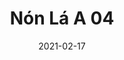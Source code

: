---
title: "Nón Lá A 04"
image_primary: "img/non la a04.jpg"
description: "One%20of%20the%20most%20distinctive%20signs%20from%20Vietnam%20is%20the%20hat%20used%20by%20women%20in%20the%20countryside%20to%20protect%20themselves%20from%20the%20sun%20and%20the%20rain%20and%20as%20a%20basket%20to%20carry%20food.%20N%F3n%20L%E1%20is%20the%20name%20used%20to%20describe%20this%20Vietnamese%20hat%20and%20it%20is%20also%20the%20name%20we%20selected%20for%20this%20lamp.%20This%20is%20the%20way%20we%20pay%20homage%20to%20its%20shape%20and%20centenary%20culture.%20The%20simplicity%20of%20this%20cone-shaped%20lamp%2C%20offers%20a%20lightweight%20and%20resistant%20structure%20with%20an%20avant-garde%20touch%20thanks%20to%20the%20decentralized%20light%20cavity.%20The%20lamp%u2019s%20hood%20is%20made%20out%20of%20aluminium%20and%20then%20platted%20or%20lacquered.%20The%20cast%20iron%20base%20of%20the%20lamp%20is%20angle%20shaped%2C%20which%20makes%20it%20look%20more%20rude%2C%20in%20contrast%20to%20its%20subtle%20cone-shaped%20shade.%20N%F3n%20L%E1%20fills%20the%20space%20with%20direct%20bottom%20light%20and%20includes%20a%20polycarbonate%20diffuser%20which%20hosts%20a%20dimming%20own-made%20led%20plate.%0A%0AProxy%20Dimmer%20Switch%20option%20available"
designer: "Jorge Pensi"
tags: 
  - "Bover"
  - "Wall"
  - "Indoor"
  - "Table"
  - "Pendant"
  - "Indoor Lamps"
href: "https://www.bover.es/en/lamp/non-la-a-04/"
category: "indoor-lamps"
subtitle: ""
manufacturer: "Bover"
slug: "/manufacturers/bover/indoor-lamps/jorge-pensi-non-la-a-04"
date: "2021-02-17"
---